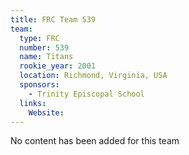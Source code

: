 ```yaml
---
title: FRC Team 539
team:
  type: FRC
  number: 539
  name: Titans
  rookie_year: 2001
  location: Richmond, Virginia, USA
  sponsors:
    - Trinity Episcopal School
  links:
    Website: 
---
```

No content has been added for this team
